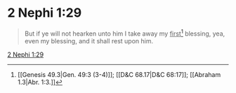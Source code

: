 # 2 Nephi 1:29

> But if ye will not hearken unto him I take away my <u>first</u>[^a] blessing, yea, even my blessing, and it shall rest upon him.

[2 Nephi 1:29](https://www.churchofjesuschrist.org/study/scriptures/bofm/2-ne/1?lang=eng&id=p29#p29)


[^a]: [[Genesis 49.3|Gen. 49:3 (3-4)]]; [[D&C 68.17|D&C 68:17]]; [[Abraham 1.3|Abr. 1:3.]]
